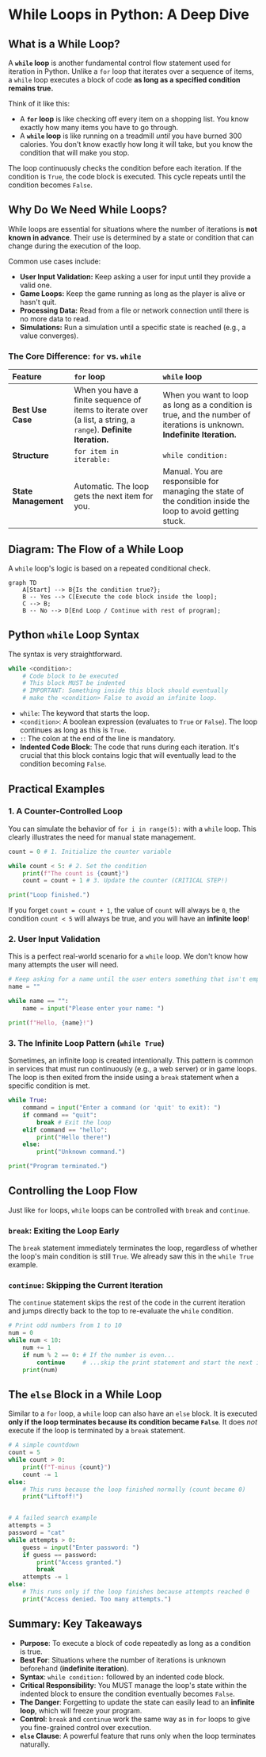 # While Loops in Python: A Deep Dive

## What is a While Loop?

A **`while` loop** is another fundamental control flow statement used for iteration in Python. Unlike a `for` loop that iterates over a sequence of items, a `while` loop executes a block of code **as long as a specified condition remains true.**

Think of it like this:

  * A **`for` loop** is like checking off every item on a shopping list. You know exactly how many items you have to go through.
  * A **`while` loop** is like running on a treadmill *until* you have burned 300 calories. You don't know exactly how long it will take, but you know the condition that will make you stop.

The loop continuously checks the condition before each iteration. If the condition is `True`, the code block is executed. This cycle repeats until the condition becomes `False`.

## Why Do We Need While Loops?

While loops are essential for situations where the number of iterations is **not known in advance**. Their use is determined by a state or condition that can change during the execution of the loop.

Common use cases include:

  * **User Input Validation:** Keep asking a user for input until they provide a valid one.
  * **Game Loops:** Keep the game running as long as the player is alive or hasn't quit.
  * **Processing Data:** Read from a file or network connection until there is no more data to read.
  * **Simulations:** Run a simulation until a specific state is reached (e.g., a value converges).

### The Core Difference: `for` vs. `while`

| Feature | `for` loop | `while` loop |
| :--- | :--- | :--- |
| **Best Use Case** | When you have a finite sequence of items to iterate over (a list, a string, a `range`). **Definite Iteration.** | When you want to loop as long as a condition is true, and the number of iterations is unknown. **Indefinite Iteration.** |
| **Structure** | `for item in iterable:` | `while condition:` |
| **State Management**| Automatic. The loop gets the next item for you. | Manual. You are responsible for managing the state of the condition inside the loop to avoid getting stuck. |

## Diagram: The Flow of a While Loop

A `while` loop's logic is based on a repeated conditional check.

```mermaid
graph TD
    A[Start] --> B{Is the condition true?};
    B -- Yes --> C[Execute the code block inside the loop];
    C --> B;
    B -- No --> D[End Loop / Continue with rest of program];
```

## Python `while` Loop Syntax

The syntax is very straightforward.

```python
while <condition>:
    # Code block to be executed
    # This block MUST be indented
    # IMPORTANT: Something inside this block should eventually
    # make the <condition> False to avoid an infinite loop.
```

  * `while`: The keyword that starts the loop.
  * `<condition>`: A boolean expression (evaluates to `True` or `False`). The loop continues as long as this is `True`.
  * `:`: The colon at the end of the line is mandatory.
  * **Indented Code Block**: The code that runs during each iteration. It's crucial that this block contains logic that will eventually lead to the condition becoming `False`.

## Practical Examples

### 1\. A Counter-Controlled Loop

You can simulate the behavior of `for i in range(5):` with a `while` loop. This clearly illustrates the need for manual state management.

```python
count = 0 # 1. Initialize the counter variable

while count < 5: # 2. Set the condition
    print(f"The count is {count}")
    count = count + 1 # 3. Update the counter (CRITICAL STEP!)

print("Loop finished.")
```

If you forget `count = count + 1`, the value of `count` will always be `0`, the condition `count < 5` will always be true, and you will have an **infinite loop**\!

### 2\. User Input Validation

This is a perfect real-world scenario for a `while` loop. We don't know how many attempts the user will need.

```python
# Keep asking for a name until the user enters something that isn't empty.
name = ""

while name == "":
    name = input("Please enter your name: ")

print(f"Hello, {name}!")
```

### 3\. The Infinite Loop Pattern (`while True`)

Sometimes, an infinite loop is created intentionally. This pattern is common in services that must run continuously (e.g., a web server) or in game loops. The loop is then exited from the inside using a `break` statement when a specific condition is met.

```python
while True:
    command = input("Enter a command (or 'quit' to exit): ")
    if command == "quit":
        break # Exit the loop
    elif command == "hello":
        print("Hello there!")
    else:
        print("Unknown command.")

print("Program terminated.")
```

## Controlling the Loop Flow

Just like `for` loops, `while` loops can be controlled with `break` and `continue`.

### `break`: Exiting the Loop Early

The `break` statement immediately terminates the loop, regardless of whether the loop's main condition is still `True`. We already saw this in the `while True` example.

### `continue`: Skipping the Current Iteration

The `continue` statement skips the rest of the code in the current iteration and jumps directly back to the top to re-evaluate the `while` condition.

```python
# Print odd numbers from 1 to 10
num = 0
while num < 10:
    num += 1
    if num % 2 == 0: # If the number is even...
        continue     # ...skip the print statement and start the next iteration.
    print(num)
```

## The `else` Block in a While Loop

Similar to a `for` loop, a `while` loop can also have an `else` block. It is executed **only if the loop terminates because its condition became `False`**. It does *not* execute if the loop is terminated by a `break` statement.

```python
# A simple countdown
count = 5
while count > 0:
    print(f"T-minus {count}")
    count -= 1
else:
    # This runs because the loop finished normally (count became 0)
    print("Liftoff!")


# A failed search example
attempts = 3
password = "cat"
while attempts > 0:
    guess = input("Enter password: ")
    if guess == password:
        print("Access granted.")
        break
    attempts -= 1
else:
    # This runs only if the loop finishes because attempts reached 0
    print("Access denied. Too many attempts.")
```

## Summary: Key Takeaways

  * **Purpose**: To execute a block of code repeatedly as long as a condition is true.
  * **Best For**: Situations where the number of iterations is unknown beforehand (**indefinite iteration**).
  * **Syntax**: `while condition:` followed by an indented code block.
  * **Critical Responsibility**: You MUST manage the loop's state within the indented block to ensure the condition eventually becomes `False`.
  * **The Danger**: Forgetting to update the state can easily lead to an **infinite loop**, which will freeze your program.
  * **Control**: `break` and `continue` work the same way as in `for` loops to give you fine-grained control over execution.
  * **`else` Clause**: A powerful feature that runs only when the loop terminates naturally.